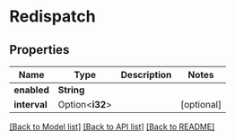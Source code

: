 # Redispatch

## Properties

Name | Type | Description | Notes
------------ | ------------- | ------------- | -------------
**enabled** | **String** |  | 
**interval** | Option<**i32**> |  | [optional]

[[Back to Model list]](../README.md#documentation-for-models) [[Back to API list]](../README.md#documentation-for-api-endpoints) [[Back to README]](../README.md)


